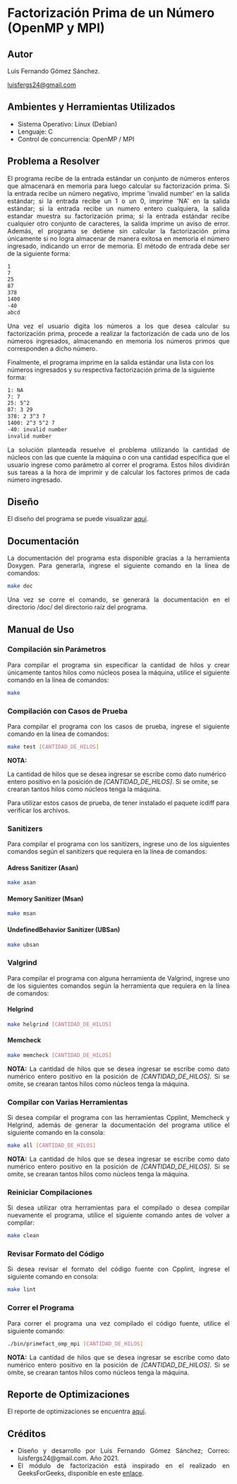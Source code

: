 # Factorización Prima de un Número (OpenMP y MPI)

## Autor
Luis Fernando Gómez Sánchez.

luisfergs24@gmail.com

## Ambientes y Herramientas Utilizados

<ul>
  <li>Sistema Operativo: Linux (Debian)</li>
  <li>Lenguaje: C</li>
  <li>Control de concurrencia: OpenMP / MPI</li>
</ul>

## Problema a Resolver

<p style='text-align: justify'>
El programa recibe de la entrada estándar un conjunto de números enteros que almacenará en memoria para luego calcular su factorización prima. Si la entrada recibe un número negativo, imprime 'invalid number' en la salida estándar; si la entrada recibe un 1 o un 0, imprime 'NA' en la salida estándar; si la entrada recibe un numero entero cualquiera, la salida estandar muestra su factorización prima; si la entrada estándar recibe cualquier otro conjunto de caracteres, la salida imprime un aviso de error. Además, el programa se detiene sin calcular la factorización prima únicamente si no logra almacenar de manera exitosa en memoria el número ingresado, indicando un error de memoria. El método de entrada debe ser de la siguiente forma:
</p>

```bash
1
7
25
87
378
1400
-40
abcd
```

<p style='text-align: justify'>
Una vez el usuario digita los números a los que desea calcular su factorización prima, procede a realizar la factorización de cada uno de los números ingresados, almacenando en memoria los números primos que corresponden a dicho número.

Finalmente, el programa imprime en la salida estándar una lista con los números ingresados y su respectiva factorización prima de la siguiente forma:
</p>

```bash
1: NA
7: 7
25: 5^2
87: 3 29
378: 2 3^3 7
1400: 2^3 5^2 7
-40: invalid number
invalid number
```

<p style='text-align: justify'>
La solución planteada resuelve el problema utilizando la cantidad de núcleos con las que cuente la máquina o con una cantidad específica que el usuario ingrese como parámetro al correr el programa. Estos hilos dividirán sus tareas a la hora de imprimir y de calcular los factores primos de cada número ingresado.
</p>

## Diseño

El diseño del programa se puede visualizar [aquí](design/README.md).

## Documentación

<p style='text-align: justify'>
La documentación del programa esta disponible gracias a la herramienta Doxygen. Para generarla, ingrese el siguiente comando en la línea de comandos:
</p>

```bash
make doc
```

<p style='text-align: justify'>
Una vez se corre el comando, se generará la documentación en el directorio /doc/ del directorio raíz del programa.
</p>

## Manual de Uso

### Compilación sin Parámetros

<p style='text-align: justify'>
Para compilar el programa sin especificar la cantidad de hilos y crear únicamente tantos hilos como núcleos posea la máquina, utilice el siguiente comando en la línea de comandos:
</p>

```bash
make
```

### Compilación con Casos de Prueba
<p style='text-align: justify'>
Para compilar el programa con los casos de prueba, ingrese el siguiente comando en la línea de comandos:
</p>

```bash
make test [CANTIDAD_DE_HILOS]
```

<p style='text-align: justify'>
<b>NOTA:</b> 

La cantidad de hilos que se desea ingresar se escribe como dato numérico entero positivo en la posición de <em>[CANTIDAD_DE_HILOS]</em>. Si se omite, se crearan tantos hilos como núcleos tenga la máquina.

Para utilizar estos casos de prueba, de tener instalado el paquete icdiff para verificar los archivos. 
</p>

### Sanitizers

<p style='text-align: justify'>
Para compilar el programa con los sanitizers, ingrese uno de los siguientes comandos según el sanitizers que requiera en la línea de comandos:
</p>

#### Adress Sanitizer (Asan)
```bash
make asan
```
#### Memory Sanitizer (Msan)
```bash
make msan
```
#### UndefinedBehavior Sanitizer (UBSan)
```bash
make ubsan
```

### Valgrind

<p style='text-align: justify'>
Para compilar el programa con alguna herramienta de Valgrind, ingrese uno de los siguientes comandos según la herramienta que requiera en la línea de comandos:
</p>

#### Helgrind
```bash
make helgrind [CANTIDAD_DE_HILOS]
```
#### Memcheck
```bash
make memcheck [CANTIDAD_DE_HILOS]
```

<p style='text-align: justify'>
<b>NOTA:</b> La cantidad de hilos que se desea ingresar se escribe como dato numérico entero positivo en la posición de <em>[CANTIDAD_DE_HILOS]</em>. Si se omite, se crearan tantos hilos como núcleos tenga la máquina.
</p>

### Compilar con Varias Herramientas

<p style='text-align: justify'>
Si desea compilar el programa con las herramientas Cpplint, Memcheck y Helgrind, además de generar la documentación del programa utilice el siguiente comando en la consola:
</p>

```bash
make all [CANTIDAD_DE_HILOS]
```

<p style='text-align: justify'>
<b>NOTA:</b> La cantidad de hilos que se desea ingresar se escribe como dato numérico entero positivo en la posición de <em>[CANTIDAD_DE_HILOS]</em>. Si se omite, se crearan tantos hilos como núcleos tenga la máquina.
</p>

### Reiniciar Compilaciones

<p style='text-align: justify'>
Si desea utilizar otra herramientas para el compilado o desea compilar nuevamente el programa, utilice el siguiente comando antes de volver a compilar:
</p>

```bash
make clean
```

### Revisar Formato del Código

<p style='text-align: justify'>
Si desea revisar el formato del código fuente con Cpplint, ingrese el siguiente comando en consola:
</p>

```bash
make lint
```

### Correr el Programa

<p style='text-align: justify'>
Para correr el programa una vez compilado el código fuente, utilice el siguiente comando:
</p>

```bash
./bin/primefact_omp_mpi [CANTIDAD_DE_HILOS]
```

<p style='text-align: justify'>
<b>NOTA:</b> La cantidad de hilos que se desea ingresar se escribe como dato numérico entero positivo en la posición de <em>[CANTIDAD_DE_HILOS]</em>. Si se omite, se crearan tantos hilos como núcleos tenga la máquina.
</p>

## Reporte de Optimizaciones

El reporte de optimizaciones se encuentra [aquí](report/README.md).

## Créditos

<ul style='text-align: justify'>
<li>Diseño y desarrollo por Luis Fernando Gómez Sánchez; Correo: luisfergs24@gmail.com. Año 2021.</li>
<li>El módulo de factorización está inspirado en el realizado en GeeksForGeeks, disponible en este <a href="https://www.geeksforgeeks.org/print-all-prime-factors-of-a-given-number/?ref=lbp">enlace</a>.</li>
</ul>
